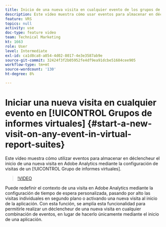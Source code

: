 ```yaml
---
title: Inicio de una nueva visita en cualquier evento de los grupos de informes virtuales
description: Este vídeo muestra cómo usar eventos para almacenar en déclencheur el inicio de una nueva visita en Adobe Analytics mediante la configuración de visitas de un grupo de informes virtuales.
feature: VRS
topics: null
activity: use
doc-type: feature video
team: Technical Marketing
kt: 1663
role: User
level: Intermediate
exl-id: ca1d8ca8-a854-4d02-8017-4e3e3587ab9e
source-git-commit: 32424f3f2b05952fe4df9ea91dcbe51684cee905
workflow-type: tm+mt
source-wordcount: '130'
ht-degree: 8%

---
```


# Iniciar una nueva visita en cualquier evento en [!UICONTROL Grupos de informes virtuales] {#start-a-new-visit-on-any-event-in-virtual-report-suites}

Este vídeo muestra cómo utilizar eventos para almacenar en déclencheur el inicio de una nueva visita en Adobe Analytics mediante la configuración de visitas de un [!UICONTROL Grupo de informes virtuales].

>[!VIDEO](https://video.tv.adobe.com/v/23129/?quality=12)

Puede redefinir el contexto de una visita en Adobe Analytics mediante la configuración de tiempo de espera personalizada, pasando por alto las visitas individuales en segundo plano o activando una nueva visita al inicio de la aplicación. Con esta función, se amplía esta funcionalidad para permitirle realizar un déclencheur de una nueva visita en cualquier combinación de eventos, en lugar de hacerlo únicamente mediante el inicio de una aplicación.
